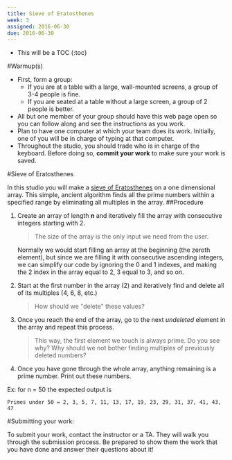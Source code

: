 ```yaml
---
title: Sieve of Eratosthenes
week: 3
assigned: 2016-06-30
due: 2016-06-30
---
```


* This will be a TOC
{:toc}

#Warmup(s)

* First, form a group:
  * If you are at a table with a large, wall-mounted screens, a group of 3-4 people is fine.
  * If you are seated at a table without a large screen, a group of 2 people is better.
* All but one member of your group should have this web page open so you can follow along and see the instructions as you work.
* Plan to have one computer at which your team does its work. Initially, one of you will be in charge of typing at that computer.
* Throughout the studio, you should trade who is in charge of the keyboard. Before doing so, **commit your work** to make sure your work is saved.

#Sieve of Eratosthenes

In this studio you will make a [sieve of Eratosthenes](https://en.wikipedia.org/wiki/Sieve_of_Eratosthenes)
on a one dimensional array. This simple, ancient algorithm finds all the prime numbers within a specified range by 
eliminating all multiples in the array. 
##Procedure

1. Create an array of length **n** and iteratively fill the array with consecutive integers starting with 2. 

	> The size of the array is the only input we need from the user.

	Normally we would start filling an array at the beginning (the zeroth element), but since we are filling it with
	consecutive ascending integers, we can simplify our code by ignoring the 0 and 1 indexes, and making the 2 index 
	in the array equal to 2, 3 equal to 3, and so on.  

2. Start at the first number in the array (2) and iteratively find and delete all of its multiples (4, 6, 8, etc.)

	> How should we "delete" these values?

3. Once you reach the end of the array, go to the next <EM>undeleted</EM> element in the array and repeat this process.

	> This way, the first element we touch is always prime. Do you see why? Why should we not bother finding multiples 
	> of previously deleted numbers? 

4. Once you have gone through the whole array, anything remaining is a prime number. Print out these numbers. 

Ex: for n = 50 the expected output is

```
Primes under 50 = 2, 3, 5, 7, 11, 13, 17, 19, 23, 29, 31, 37, 41, 43, 47
```

#Submitting your work:

To submit your work, contact the instructor or a TA. They will walk you through the submission process. Be prepared to show them the work that you have done and answer their questions about it!
